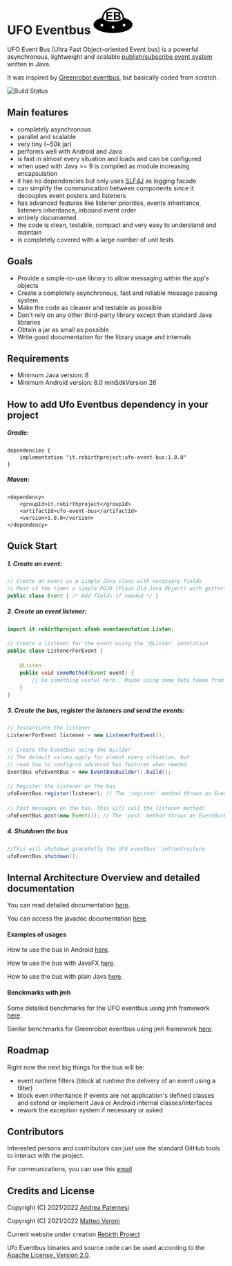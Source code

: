 # UFO Eventbus ![Ufo Eventbus Icon](documentation/UfoEventBus.png)
UFO Event Bus (Ultra Fast Object-oriented Event bus) is a powerful asynchronous, lightweight and scalable [publish/subscribe event 
system](https://en.wikipedia.org/wiki/Publish%E2%80%93subscribe_pattern) written in Java.

It was inspired by [Greenrobot eventbus](https://github.com/greenrobot/EventBus), but basically coded from scratch.

![Build Status](https://github.com/Rebirth-Project/ufo-event-bus/actions/workflows/build.yml/badge.svg?raw=true)

## Main features

* completely asynchronous
* parallel and scalable
* very tiny (~50k jar)
* performs well with Android and Java
* is fast in almost every situation and loads and can be configured
* when used with Java >= 9 is compiled as module increasing encapsulation
* it has no dependencies but only uses [SLF4J](https://www.slf4j.org/) as logging facade
* can simplify the communication between components since it decouples event posters and listeners
* has advanced features like listener priorities, events inheritance, listeners inheritance, inbound event order
* entirely documented
* the code is clean, testable, compact and very easy to understand and maintain
* is completely covered with a large number of unit tests

## Goals
  * Provide a simple-to-use library to allow messaging within the app's objects
  * Create a completely asynchronous, fast and reliable message passing system
  * Make the code as cleaner and testable as possible
  * Don't rely on any other third-party library except than standard Java libraries
  * Obtain a jar as small as possible
  * Write good documentation for the library usage and internals

## Requirements
- Minimum Java version: 8
- Minimum Android version: 8.0 minSdkVersion 26

## How to add Ufo Eventbus dependency in your project

##### Gradle:

```
dependencies {
    implementation "it.rebirthproject:ufo-event-bus:1.0.0"
}
```
##### Maven:

```
<dependency>
    <groupId>it.rebirthproject</groupId>
    <artifactId>ufo-event-bus</artifactId>
    <version>1.0.0</version>
</dependency>
```

## Quick Start

##### 1. Create an event:
``` java
// Create an event as a simple Java class with necessary fields
// Most of the times a simple POJO (Plain Old Java Object) with getters and setters should be enough
public class Event { /* Add fields if needed */ }
```

##### 2. Create an event listener:
``` java
import it.rebirthproject.ufoeb.eventannotation.Listen;

// Create a listener for the event using the '@Listen' annotation
public class ListenerForEvent {
    
    @Listen
    public void someMethod(Event event) {
      	// Do something useful here.. Maybe using some data taken from the event...
    }
}
```

##### 3. Create the bus, register the listeners and send the events:

``` java
// Instantiate the listener
ListenerForEvent listener = new ListenerForEvent();

// Create the Eventbus using the builder
// The default values apply for almost every situation, but
// read how to configure advanced bus features when needed
EventBus ufoEventBus = new EventBusBuilder().build();

// Register the listener on the bus
ufoEventBus.register(listener); // The 'register' method throws an EventBusException

// Post messages on the bus. This will call the listener method!
ufoEventBus.post(new Event()); // The 'post' method throws an EventBusException
```
##### 4. Shutdown the bus
``` java
//This will shutdown gracefully the UFO eventbus' infrastructure
ufoEventBus.shutdown();
```

## Internal Architecture Overview and detailed documentation
You can read detailed documentation [here](documentation/Documentation.md).

You can access the javadoc documentation [here](https://www.rebirth-project.it/ufoeventbus/javadoc/index.html).

#### Examples of usages
How to use the bus in Android [here](https://github.com/Rebirth-Project/ufo-event-bus/tree/main/android-app-example).

How to use the bus with JavaFX [here](https://github.com/Rebirth-Project/ufo-event-bus/tree/main/javafx-app-example).

How to use the bus with plain Java [here](https://github.com/Rebirth-Project/ufo-event-bus/tree/main/plain-java-example).

#### Benckmarks with jmh

Some detailed benchmarks for the UFO eventbus using jmh framework [here](https://github.com/Rebirth-Project/ufo-event-bus/tree/main/benchmark).

Similar benchmarks for Greenrobot eventbus using jmh framework [here](https://github.com/Rebirth-Project/ufo-event-bus/tree/main/benchmark-greb).

## Roadmap
Right now the next big things for the bus will be:

* event runtime filters (block at runtime the delivery of an event using a filter)
* block even inheritance if events are not application's defined classes and extend or implement Java or Android internal classes/interfaces
* rework the exception system if necessary or asked

## Contributors
Interested persons and contributors can just use the standard GitHub tools to interact with the project.
 
For communications, you can use this [email](mailto:rebirthproject2021@gmail.com)

## Credits and License
Copyright (C) 2021/2022 [Andrea Paternesi](https://github.com/patton73)
 
Copyright (C) 2021/2022 [Matteo Veroni](https://github.com/mavek87)  

Current website under creation [Rebirth Project](https://www.rebirth-project.it)

Ufo Eventbus binaries and source code can be used according to the [Apache License, Version 2.0](LICENSE.md).